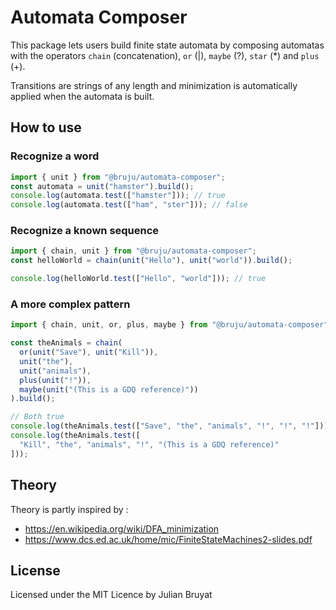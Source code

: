 # Automata Composer

This package lets users build finite state automata by composing
automatas with the operators `chain` (concatenation), `or` (|),
`maybe` (?), `star` (*) and `plus` (+).

Transitions are strings of any length and minimization is automatically applied
when the automata is built.


## How to use

### Recognize a word

```js
import { unit } from "@bruju/automata-composer"; 
const automata = unit("hamster").build();
console.log(automata.test(["hamster"])); // true
console.log(automata.test(["ham", "ster"])); // false
```


### Recognize a known sequence

```js
import { chain, unit } from "@bruju/automata-composer"; 
const helloWorld = chain(unit("Hello"), unit("world")).build();

console.log(helloWorld.test(["Hello", "world"])); // true
```


### A more complex pattern

```js
import { chain, unit, or, plus, maybe } from "@bruju/automata-composer"; 

const theAnimals = chain(
  or(unit("Save"), unit("Kill")),
  unit("the"),
  unit("animals"),
  plus(unit("!")),
  maybe(unit("(This is a GDQ reference)"))
).build();

// Both true
console.log(theAnimals.test(["Save", "the", "animals", "!", "!", "!"]));
console.log(theAnimals.test([
  "Kill", "the", "animals", "!", "(This is a GDQ reference)"
]));
```


## Theory

Theory is partly inspired by :
- https://en.wikipedia.org/wiki/DFA_minimization
- https://www.dcs.ed.ac.uk/home/mic/FiniteStateMachines2-slides.pdf 


## License

Licensed under the MIT Licence by Julian Bruyat
